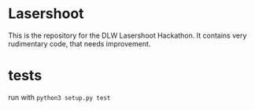# Lasershoot

This is the repository for the DLW Lasershoot Hackathon.
It contains very rudimentary code, that needs improvement.


# tests
run with `python3 setup.py test`
